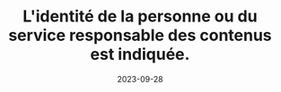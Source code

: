 ---
N: '109'
Rubrique: Identification et contact
title: L'identité de la personne ou du service responsable des contenus est indiquée.
detail: L'identité de la personne ou du service responsable des contenus est indiquée.
categories: [" Identification et contact"]
agrege: O4109-E020
opquast: '4109'
indiceebook: '20'
description: "Règle n° 020"
weight:  020
actif: '1'
layout: rules
date: 2023-09-28
tags: ["", ""]
objectif: ["", ""]
Meo: ""
Controle: ""
Auteur: ""
---